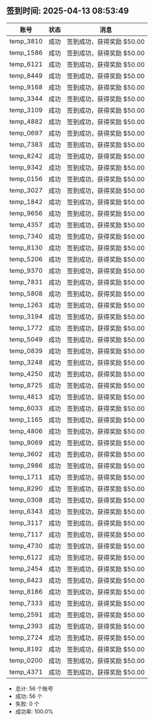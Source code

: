 ## 签到时间: 2025-04-13 08:53:49

| 账号 | 状态 | 消息 |
|------|------|------|
| temp_3810 | 成功 | 签到成功，获得奖励 $50.00 |
| temp_1586 | 成功 | 签到成功，获得奖励 $50.00 |
| temp_6121 | 成功 | 签到成功，获得奖励 $50.00 |
| temp_8449 | 成功 | 签到成功，获得奖励 $50.00 |
| temp_9168 | 成功 | 签到成功，获得奖励 $50.00 |
| temp_3344 | 成功 | 签到成功，获得奖励 $50.00 |
| temp_3109 | 成功 | 签到成功，获得奖励 $50.00 |
| temp_4882 | 成功 | 签到成功，获得奖励 $50.00 |
| temp_0697 | 成功 | 签到成功，获得奖励 $50.00 |
| temp_7383 | 成功 | 签到成功，获得奖励 $50.00 |
| temp_8242 | 成功 | 签到成功，获得奖励 $50.00 |
| temp_9342 | 成功 | 签到成功，获得奖励 $50.00 |
| temp_0156 | 成功 | 签到成功，获得奖励 $50.00 |
| temp_3027 | 成功 | 签到成功，获得奖励 $50.00 |
| temp_1842 | 成功 | 签到成功，获得奖励 $50.00 |
| temp_9656 | 成功 | 签到成功，获得奖励 $50.00 |
| temp_4357 | 成功 | 签到成功，获得奖励 $50.00 |
| temp_7340 | 成功 | 签到成功，获得奖励 $50.00 |
| temp_8130 | 成功 | 签到成功，获得奖励 $50.00 |
| temp_5206 | 成功 | 签到成功，获得奖励 $50.00 |
| temp_9370 | 成功 | 签到成功，获得奖励 $50.00 |
| temp_7831 | 成功 | 签到成功，获得奖励 $50.00 |
| temp_5808 | 成功 | 签到成功，获得奖励 $50.00 |
| temp_1263 | 成功 | 签到成功，获得奖励 $50.00 |
| temp_3194 | 成功 | 签到成功，获得奖励 $50.00 |
| temp_1772 | 成功 | 签到成功，获得奖励 $50.00 |
| temp_5049 | 成功 | 签到成功，获得奖励 $50.00 |
| temp_0839 | 成功 | 签到成功，获得奖励 $50.00 |
| temp_3248 | 成功 | 签到成功，获得奖励 $50.00 |
| temp_4250 | 成功 | 签到成功，获得奖励 $50.00 |
| temp_8725 | 成功 | 签到成功，获得奖励 $50.00 |
| temp_4813 | 成功 | 签到成功，获得奖励 $50.00 |
| temp_6033 | 成功 | 签到成功，获得奖励 $50.00 |
| temp_1165 | 成功 | 签到成功，获得奖励 $50.00 |
| temp_4806 | 成功 | 签到成功，获得奖励 $50.00 |
| temp_9069 | 成功 | 签到成功，获得奖励 $50.00 |
| temp_3602 | 成功 | 签到成功，获得奖励 $50.00 |
| temp_2986 | 成功 | 签到成功，获得奖励 $50.00 |
| temp_1711 | 成功 | 签到成功，获得奖励 $50.00 |
| temp_8290 | 成功 | 签到成功，获得奖励 $50.00 |
| temp_0308 | 成功 | 签到成功，获得奖励 $50.00 |
| temp_6343 | 成功 | 签到成功，获得奖励 $50.00 |
| temp_3117 | 成功 | 签到成功，获得奖励 $50.00 |
| temp_7117 | 成功 | 签到成功，获得奖励 $50.00 |
| temp_4730 | 成功 | 签到成功，获得奖励 $50.00 |
| temp_6122 | 成功 | 签到成功，获得奖励 $50.00 |
| temp_2454 | 成功 | 签到成功，获得奖励 $50.00 |
| temp_6423 | 成功 | 签到成功，获得奖励 $50.00 |
| temp_8186 | 成功 | 签到成功，获得奖励 $50.00 |
| temp_7333 | 成功 | 签到成功，获得奖励 $50.00 |
| temp_2591 | 成功 | 签到成功，获得奖励 $50.00 |
| temp_2393 | 成功 | 签到成功，获得奖励 $50.00 |
| temp_2724 | 成功 | 签到成功，获得奖励 $50.00 |
| temp_8192 | 成功 | 签到成功，获得奖励 $50.00 |
| temp_0200 | 成功 | 签到成功，获得奖励 $50.00 |
| temp_4371 | 成功 | 签到成功，获得奖励 $50.00 |

- 总计: 56 个账号
- 成功: 56 个
- 失败: 0 个
- 成功率: 100.0%
